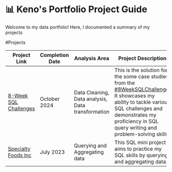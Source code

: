# 📊 Keno's Portfolio Project Guide

Welcome to my data portfolio! Here, I documented a summary of my projects

#Projects 

| Project Link | Completion Date | Analysis Area | Project Description |
| ---|---|---|---|
| [8-Week SQL Challenges](https://github.com/osimakeno/8-Weeks-SQL-Challenge) | October 2024 | Data Cleaning, Data analysis, Data transformation | This is the solution for the some case studies from the [#8WeekSQLChallenge](https://8weeksqlchallenge.com). It showcases my ability to tackle various SQL challenges and demonstrates my proficiency in SQL query writing and problem-solving skills. |
| [Specialty Foods Inc](https://github.com/osimakeno/SpecialtyFoods/blob/main/SpecialtyFoodsExporing.ipynb) | July 2023 | Querying and Aggregating data |  This SQL mini project aims to practice my SQL skills by querying and aggregating data.|
